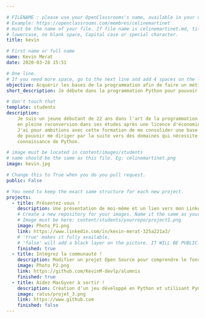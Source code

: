 ```yaml
---

# FILENAME : please use your OpenClassrooms's name, available in your url.
# Example: https://openclassrooms.com/membres/celinemartinet
# must be the name of your file. If file name is celinemartinet.md, title is celinemartinet.
# lowercase, no blank space, Capital case or special character.
title: kevin

# First name or full name
name: Kevin Merat
date: 2020-03-28 15:51

# One line.
# If you need more space, go to the next line and add 4 spaces on the left, as in 'description'.
objective: Acquérir les bases de la programmation afin de faire un métier qui me passionne.
short_description: Je débute dans la programmation Python pour pouvoir travailler plus tard dans le Machine Learning ou l'IA.

# don't touch that
template: students
description:
    Je suis un jeune débutant de 22 ans dans l'art de la programmation
    en pleine reconversion dans ses études après une licence d'économie.
    J'ai pour ambitions avec cette formation de me consolider une base solide afin
    de pouvoir me diriger par la suite vers des domaines qui nécessite une bonne
    connaissance de Python.

# image must be located in content/images/students
# name should be the same as this file. Eg: celinemartinet.png
image: kevin.jpg

# Change this to True when you do you pull request.
public: False

# You need to keep the exact same structure for each new project.
projects:
  - title: Présentez-vous !
    description: Une présentation de moi-même et un lien vers mon LinkedIn.
    # Create a new repository for your images. Name it the same as your nickname and profile picture.
    # Image must be here: content/students/yourrepo/project1.png
    image: Photo_P1.png
    link: https://www.linkedin.com/in/kevin-merat-325a221a3/
    # 'true' makes it fully available.
    # 'false' will add a black layer on the picture. IT WILL BE PUBLIC!
    finished: true
  - title: Intégrez la communauté !
    description: Modifier un projet Open Source pour comprendre le fonctionnement de Git, de Github et des pull requests. 
    image: Photo_P2.png
    link: https://github.com/KevinM-devlp/alumnis
    finished: true
  - title: Aidez MacGyver à sortir !
    description: Création d’un jeu développé en Python et utilisant PyGame.
    image: ratus/projet_3.png
    link: https://www.github.com
    finished: false
---
```

